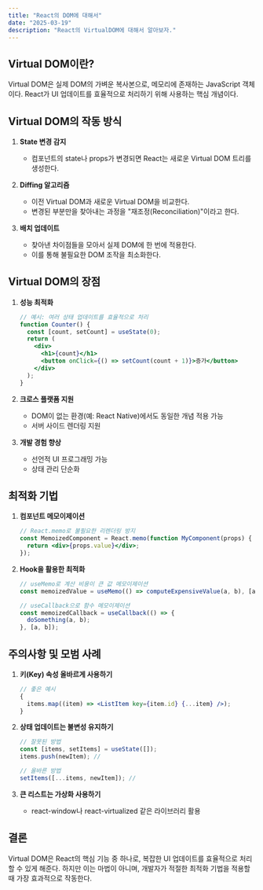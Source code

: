 ```yaml
---
title: "React의 DOM에 대해서"
date: "2025-03-19"
description: "React의 VirtualDOM에 대해서 알아보자."
---
```


## Virtual DOM이란?

Virtual DOM은 실제 DOM의 가벼운 복사본으로, 메모리에 존재하는 JavaScript 객체이다. React가 UI 업데이트를 효율적으로 처리하기 위해 사용하는 핵심 개념이다.

## Virtual DOM의 작동 방식

1. **State 변경 감지**

   - 컴포넌트의 state나 props가 변경되면 React는 새로운 Virtual DOM 트리를 생성한다.

2. **Diffing 알고리즘**

   - 이전 Virtual DOM과 새로운 Virtual DOM을 비교한다.
   - 변경된 부분만을 찾아내는 과정을 "재조정(Reconciliation)"이라고 한다.

3. **배치 업데이트**
   - 찾아낸 차이점들을 모아서 실제 DOM에 한 번에 적용한다.
   - 이를 통해 불필요한 DOM 조작을 최소화한다.

## Virtual DOM의 장점

1. **성능 최적화**

   ```jsx
   // 예시: 여러 상태 업데이트를 효율적으로 처리
   function Counter() {
     const [count, setCount] = useState(0);
     return (
       <div>
         <h1>{count}</h1>
         <button onClick={() => setCount(count + 1)}>증가</button>
       </div>
     );
   }
   ```

2. **크로스 플랫폼 지원**

   - DOM이 없는 환경(예: React Native)에서도 동일한 개념 적용 가능
   - 서버 사이드 렌더링 지원

3. **개발 경험 향상**
   - 선언적 UI 프로그래밍 가능
   - 상태 관리 단순화

## 최적화 기법

1. **컴포넌트 메모이제이션**

   ```jsx
   // React.memo로 불필요한 리렌더링 방지
   const MemoizedComponent = React.memo(function MyComponent(props) {
     return <div>{props.value}</div>;
   });
   ```

2. **Hook을 활용한 최적화**

   ```jsx
   // useMemo로 계산 비용이 큰 값 메모이제이션
   const memoizedValue = useMemo(() => computeExpensiveValue(a, b), [a, b]);

   // useCallback으로 함수 메모이제이션
   const memoizedCallback = useCallback(() => {
     doSomething(a, b);
   }, [a, b]);
   ```

## 주의사항 및 모범 사례

1. **키(Key) 속성 올바르게 사용하기**

   ```jsx
   // 좋은 예시
   {
     items.map((item) => <ListItem key={item.id} {...item} />);
   }
   ```

2. **상태 업데이트는 불변성 유지하기**

   ```jsx
   // 잘못된 방법
   const [items, setItems] = useState([]);
   items.push(newItem); //

   // 올바른 방법
   setItems([...items, newItem]); //
   ```

3. **큰 리스트는 가상화 사용하기**
   - react-window나 react-virtualized 같은 라이브러리 활용

## 결론

Virtual DOM은 React의 핵심 기능 중 하나로, 복잡한 UI 업데이트를 효율적으로 처리할 수 있게 해준다. 하지만 이는 마법이 아니며, 개발자가 적절한 최적화 기법을 적용할 때 가장 효과적으로 작동한다.
